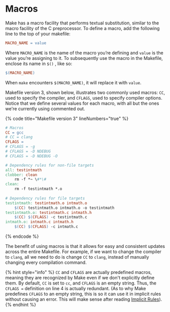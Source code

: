 # Macros

Make has a macro facility that performs textual substitution, similar to the macro facility of the C preprocessor. To define a macro, add the following line to the top of your makefile:

```makefile
MACRO_NAME = value
```

Where `MACRO_NAME` is the name of the macro you’re defining and `value` is the value you’re assigning to it. To subsequently use the macro in the Makefile, enclose its name in `$()` , like so:

```makefile
$(MACRO_NAME)
```

When `make` encounters `$(MACRO_NAME)`, it will replace it with `value`.

Makefile version 3, shown below, illustrates two commonly used macros: `CC`, used to specify the compiler, and `CFLAGS`, used to specify compiler options. Notice that we define several values for each macro, with all but the ones we're currently using commented out.

{% code title="Makefile version 3" lineNumbers="true" %}
```makefile
# Macros
CC = gcc
# CC = clang
CFLAGS =
# CFLAGS = -g
# CFLAGS = -D NDEBUG
# CFLAGS = -D NDEBUG -O

# Dependency rules for non-file targets
all: testintmath
clobber: clean
    rm -f *~ \#*\#
clean:
    rm -f testintmath *.o
    
# Dependency rules for file targets
testintmath: testintmath.o intmath.o
    $(CC) testintmath.o intmath.o -o testintmath
testintmath.o: testintmath.c intmath.h
    $(CC) $(CFLAGS) -c testintmath.c
intmath.o: intmath.c intmath.h
    $(CC) $(CFLAGS) -c intmath.c
```
{% endcode %}

The benefit of using macros is that it allows for easy and consistent updates across the entire Makefile. For example, if we want to change the compiler to `clang`, all we need to do is change `CC` to `clang`, instead of manually changing every compilation command.

{% hint style="info" %}
`CC` and `CFLAGS` are actually predefined macros, meaning they are recognized by Make even if we don't explicitly define them. By default, `CC` is set to `cc`, and `CFLAGS` is an empty string. Thus, the `CFLAGS =` definition on line 4 is actually redundant. (As to why Make predefines `CFLAGS` to an empty string, this is so it can use it in implicit rules without causing an error. This will make sense after reading [Implicit Rules](implicit-rules.md)).
{% endhint %}
